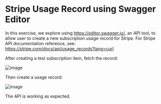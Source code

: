 # Stripe Usage Record using Swagger Editor

In this exercise, we explore using https://editor.swagger.io/, an API tool, to allow user to create a new subscription usage record for Stripe. For Stripe API documentation reference, see: https://stripe.com/docs/api/usage_records?lang=curl


After creating a test subscription item, fetch the record:

![image](https://github.com/PLM0694/UsageRecordYaml/assets/55467236/a41a08fd-0ae7-4c6f-bc63-cad37b7f3e1b)


Then create a usage record:

![image](https://github.com/PLM0694/UsageRecordYaml/assets/55467236/3b99079a-2b76-4547-b826-49307d7a9b9a)



The API is working as expected.



